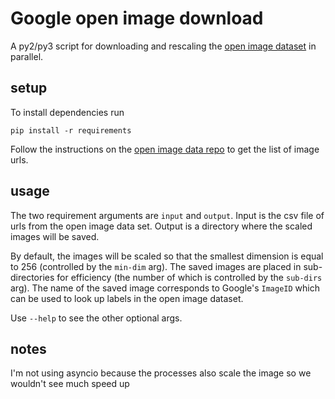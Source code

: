 # Google open image download

A py2/py3 script for downloading and rescaling the [open image
dataset](https://github.com/openimages/dataset) in parallel. 

## setup

To install dependencies run

```
pip install -r requirements
```

Follow the instructions on the [open image data repo](https://github.com/openimages/dataset) to
get the list of image urls.

## usage

The two requirement arguments are `input` and `output`. Input is the csv file of urls from the open
image data set. Output is a directory where the scaled images will be saved. 

By default, the images will be scaled so that the smallest dimension is equal to 256 (controlled by 
the `min-dim` arg). The saved images are placed in sub-directories for efficiency (the number of 
which is controlled by the `sub-dirs` arg). The name of the saved image corresponds to Google's 
`ImageID` which can be used to look up labels in the open image dataset. 

Use `--help` to see the other optional args.

## notes

I'm not using asyncio because the processes also scale the image so we wouldn't see much speed up

